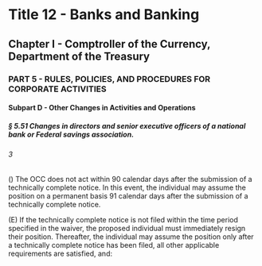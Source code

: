 
# Title 12 - Banks and Banking
## Chapter I - Comptroller of the Currency, Department of the Treasury
### PART 5 - RULES, POLICIES, AND PROCEDURES FOR CORPORATE ACTIVITIES
#### Subpart D - Other Changes in Activities and Operations
##### § 5.51 Changes in directors and senior executive officers of a national bank or Federal savings association.
###### 3

() The OCC does not act within 90 calendar days after the submission of a technically complete notice. In this event, the individual may assume the position on a permanent basis 91 calendar days after the submission of a technically complete notice.

(E) If the technically complete notice is not filed within the time period specified in the waiver, the proposed individual must immediately resign their position. Thereafter, the individual may assume the position only after a technically complete notice has been filed, all other applicable requirements are satisfied, and:
